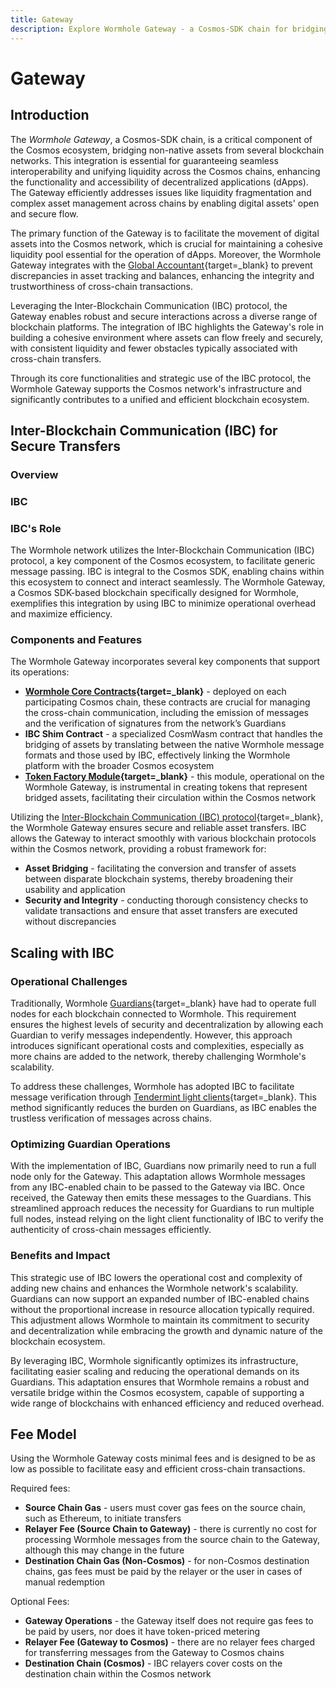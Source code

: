 ```yaml
---
title: Gateway
description: Explore Wormhole Gateway - a Cosmos-SDK chain for bridging assets into Cosmos, enhancing liquidity and cross-chain communication with IBC integration.
---
```


# Gateway 

## Introduction 

The _Wormhole Gateway_, a Cosmos-SDK chain, is a critical component of the Cosmos ecosystem, bridging non-native assets from several blockchain networks. This integration is essential for guaranteeing seamless interoperability and unifying liquidity across the Cosmos chains, enhancing the functionality and accessibility of decentralized applications (dApps). The Gateway efficiently addresses issues like liquidity fragmentation and complex asset management across chains by enabling digital assets' open and secure flow.

The primary function of the Gateway is to facilitate the movement of digital assets into the Cosmos network, which is crucial for maintaining a cohesive liquidity pool essential for the operation of dApps. Moreover, the Wormhole Gateway integrates with the [Global Accountant](https://github.com/wormhole-foundation/wormhole/blob/main/whitepapers/0011_accountant.md){target=\_blank} to prevent discrepancies in asset tracking and balances, enhancing the integrity and trustworthiness of cross-chain transactions.

Leveraging the Inter-Blockchain Communication (IBC) protocol, the Gateway enables robust and secure interactions across a diverse range of blockchain platforms. The integration of IBC highlights the Gateway's role in building a cohesive environment where assets can flow freely and securely, with consistent liquidity and fewer obstacles typically associated with cross-chain transfers.

Through its core functionalities and strategic use of the IBC protocol, the Wormhole Gateway supports the Cosmos network's infrastructure and significantly contributes to a unified and efficient blockchain ecosystem.

<!--
Create a ## section that provides an overview of IBC (basically with the content you have here, plus just an introduction sentence or two to what IBC is)

IBC section: 
## Introduction
## IBC section (w/ better name haha)
## Scaling with IBC
-->

## Inter-Blockchain Communication (IBC) for Secure Transfers

### Overview 

### IBC 

### IBC's Role

The Wormhole network utilizes the Inter-Blockchain Communication (IBC) protocol, a key component of the Cosmos ecosystem, to facilitate generic message passing. IBC is integral to the Cosmos SDK, enabling chains within this ecosystem to connect and interact seamlessly. The Wormhole Gateway, a Cosmos SDK-based blockchain specifically designed for Wormhole, exemplifies this integration by using IBC to minimize operational overhead and maximize efficiency.

### Components and Features

<!-- 
This sort of section should go before the design decision-type content in the Scaling with IBC sections. But I would expand on this. It would be nice to add a diagram similar to the NTT architecture diagrams. And at the very least, some text that covers the exact flow until we can get a diagram made. Can you please start mocking something up in Miro to share with the Sp-ce team?
-->

The Wormhole Gateway incorporates several key components that support its operations:

- **[Wormhole Core Contracts](/learn/messaging/core-contracts/){target=\_blank}** - deployed on each participating Cosmos chain, these contracts are crucial for managing the cross-chain communication, including the emission of messages and the verification of signatures from the network’s Guardians
- **IBC Shim Contract** - a specialized CosmWasm contract that handles the bridging of assets by translating between the native Wormhole message formats and those used by IBC, effectively linking the Wormhole platform with the broader Cosmos ecosystem
- **[Token Factory Module](https://github.com/CosmosContracts/juno/tree/v14.1.1/x/tokenfactory){target=\_blank}** - this module, operational on the Wormhole Gateway, is instrumental in creating tokens that represent bridged assets, facilitating their circulation within the Cosmos network

<!-- -->

Utilizing the [Inter-Blockchain Communication (IBC) protocol](https://tutorials.cosmos.network/academy/3-ibc/1-what-is-ibc.html){target=\_blank}, the Wormhole Gateway ensures secure and reliable asset transfers. IBC allows the Gateway to interact smoothly with various blockchain protocols within the Cosmos network, providing a robust framework for:

- **Asset Bridging** - facilitating the conversion and transfer of assets between disparate blockchain systems, thereby broadening their usability and application
- **Security and Integrity** - conducting thorough consistency checks to validate transactions and ensure that asset transfers are executed without discrepancies

## Scaling with IBC

<!-- Before diving into these sections, I think it is more important to understand how Gateway works, what the architecture looks like, how messages flow, etc. -->

### Operational Challenges

Traditionally, Wormhole [Guardians](/learn/infrastructure/guardians/){target=\_blank} have had to operate full nodes for each blockchain connected to Wormhole. This requirement ensures the highest levels of security and decentralization by allowing each Guardian to verify messages independently. However, this approach introduces significant operational costs and complexities, especially as more chains are added to the network, thereby challenging Wormhole's scalability.

To address these challenges, Wormhole has adopted IBC to facilitate message verification through [Tendermint light clients](https://docs.tendermint.com/v0.34/tendermint-core/light-client.html){target=\_blank}. This method significantly reduces the burden on Guardians, as IBC enables the trustless verification of messages across chains.

### Optimizing Guardian Operations

With the implementation of IBC, Guardians now primarily need to run a full node only for the Gateway. This adaptation allows Wormhole messages from any IBC-enabled chain to be passed to the Gateway via IBC. Once received, the Gateway then emits these messages to the Guardians. This streamlined approach reduces the necessity for Guardians to run multiple full nodes, instead relying on the light client functionality of IBC to verify the authenticity of cross-chain messages efficiently.

### Benefits and Impact

This strategic use of IBC lowers the operational cost and complexity of adding new chains and enhances the Wormhole network's scalability. Guardians can now support an expanded number of IBC-enabled chains without the proportional increase in resource allocation typically required. This adjustment allows Wormhole to maintain its commitment to security and decentralization while embracing the growth and dynamic nature of the blockchain ecosystem.

By leveraging IBC, Wormhole significantly optimizes its infrastructure, facilitating easier scaling and reducing the operational demands on its Guardians. This adaptation ensures that Wormhole remains a robust and versatile bridge within the Cosmos ecosystem, capable of supporting a wide range of blockchains with enhanced efficiency and reduced overhead.

## Fee Model

Using the Wormhole Gateway costs minimal fees and is designed to be as low as possible to facilitate easy and efficient cross-chain transactions.

Required fees: 

- **Source Chain Gas** - users must cover gas fees on the source chain, such as Ethereum, to initiate transfers
- **Relayer Fee (Source Chain to Gateway)** - there is currently no cost for processing Wormhole messages from the source chain to the Gateway, although this may change in the future
- **Destination Chain Gas (Non-Cosmos)** - for non-Cosmos destination chains, gas fees must be paid by the relayer or the user in cases of manual redemption

Optional Fees: 

- **Gateway Operations** - the Gateway itself does not require gas fees to be paid by users, nor does it have token-priced metering
- **Relayer Fee (Gateway to Cosmos)** - there are no relayer fees charged for transferring messages from the Gateway to Cosmos chains
- **Destination Chain (Cosmos)** - IBC relayers cover costs on the destination chain within the Cosmos network



